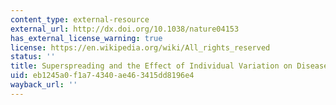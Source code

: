 ```yaml
---
content_type: external-resource
external_url: http://dx.doi.org/10.1038/nature04153
has_external_license_warning: true
license: https://en.wikipedia.org/wiki/All_rights_reserved
status: ''
title: Superspreading and the Effect of Individual Variation on Disease Emergence
uid: eb1245a0-f1a7-4340-ae46-3415dd8196e4
wayback_url: ''
---
```


